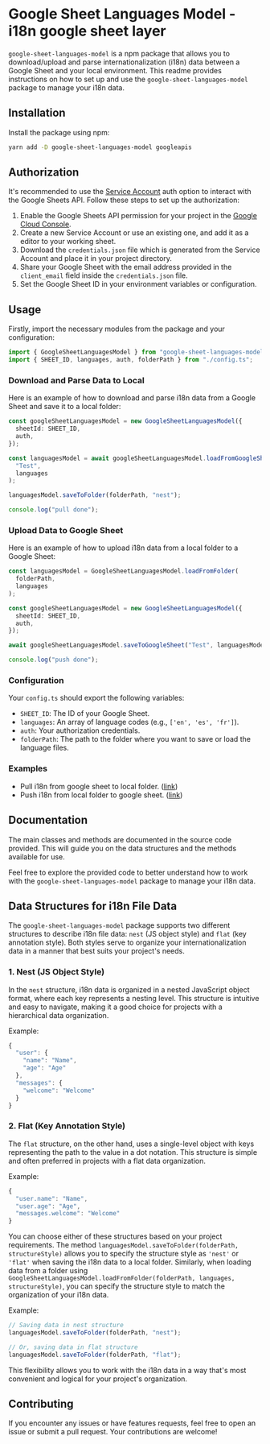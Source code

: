 # Google Sheet Languages Model - i18n google sheet layer

`google-sheet-languages-model` is a npm package that allows you to download/upload and parse internationalization (i18n) data between a Google Sheet and your local environment. This readme provides instructions on how to set up and use the `google-sheet-languages-model` package to manage your i18n data.

## Installation

Install the package using npm:

```bash
yarn add -D google-sheet-languages-model googleapis
```

## Authorization

It's recommended to use the [Service Account](https://developers.google.com/workspace/guides/create-credentials#service-account) auth option to interact with the Google Sheets API. Follow these steps to set up the authorization:

1. Enable the Google Sheets API permission for your project in the [Google Cloud Console](https://console.cloud.google.com/).
2. Create a new Service Account or use an existing one, and add it as a editor to your working sheet.
3. Download the `credentials.json` file which is generated from the Service Account and place it in your project directory.
4. Share your Google Sheet with the email address provided in the `client_email` field inside the `credentials.json` file.
5. Set the Google Sheet ID in your environment variables or configuration.

## Usage

Firstly, import the necessary modules from the package and your configuration:

```typescript
import { GoogleSheetLanguagesModel } from "google-sheet-languages-model";
import { SHEET_ID, languages, auth, folderPath } from "./config.ts";
```

### Download and Parse Data to Local

Here is an example of how to download and parse i18n data from a Google Sheet and save it to a local folder:

```typescript
const googleSheetLanguagesModel = new GoogleSheetLanguagesModel({
  sheetId: SHEET_ID,
  auth,
});

const languagesModel = await googleSheetLanguagesModel.loadFromGoogleSheet(
  "Test",
  languages
);

languagesModel.saveToFolder(folderPath, "nest");

console.log("pull done");
```

### Upload Data to Google Sheet

Here is an example of how to upload i18n data from a local folder to a Google Sheet:

```typescript
const languagesModel = GoogleSheetLanguagesModel.loadFromFolder(
  folderPath,
  languages
);

const googleSheetLanguagesModel = new GoogleSheetLanguagesModel({
  sheetId: SHEET_ID,
  auth,
});

await googleSheetLanguagesModel.saveToGoogleSheet("Test", languagesModel);

console.log("push done");
```

### Configuration

Your `config.ts` should export the following variables:

- `SHEET_ID`: The ID of your Google Sheet.
- `languages`: An array of language codes (e.g., `['en', 'es', 'fr']`).
- `auth`: Your authorization credentials.
- `folderPath`: The path to the folder where you want to save or load the language files.

### Examples

- Pull i18n from google sheet to local folder. ([link](https://github.com/neil585456525/i18n-google-sheet-example/blob/main/example/pull.ts))
- Push i18n from local folder to google sheet. ([link](https://github.com/neil585456525/i18n-google-sheet-example/blob/main/example/push.ts))

## Documentation

The main classes and methods are documented in the source code provided. This will guide you on the data structures and the methods available for use.

Feel free to explore the provided code to better understand how to work with the `google-sheet-languages-model` package to manage your i18n data.

## Data Structures for i18n File Data

The `google-sheet-languages-model` package supports two different structures to describe i18n file data: `nest` (JS object style) and `flat` (key annotation style). Both styles serve to organize your internationalization data in a manner that best suits your project's needs.

### 1. Nest (JS Object Style)

In the `nest` structure, i18n data is organized in a nested JavaScript object format, where each key represents a nesting level. This structure is intuitive and easy to navigate, making it a good choice for projects with a hierarchical data organization.

Example:

```javascript
{
  "user": {
    "name": "Name",
    "age": "Age"
  },
  "messages": {
    "welcome": "Welcome"
  }
}
```

### 2. Flat (Key Annotation Style)

The `flat` structure, on the other hand, uses a single-level object with keys representing the path to the value in a dot notation. This structure is simple and often preferred in projects with a flat data organization.

Example:

```javascript
{
  "user.name": "Name",
  "user.age": "Age",
  "messages.welcome": "Welcome"
}
```

You can choose either of these structures based on your project requirements. The method `languagesModel.saveToFolder(folderPath, structureStyle)` allows you to specify the structure style as `'nest'` or `'flat'` when saving the i18n data to a local folder. Similarly, when loading data from a folder using `GoogleSheetLanguagesModel.loadFromFolder(folderPath, languages, structureStyle)`, you can specify the structure style to match the organization of your i18n data.

Example:

```typescript
// Saving data in nest structure
languagesModel.saveToFolder(folderPath, "nest");

// Or, saving data in flat structure
languagesModel.saveToFolder(folderPath, "flat");
```

This flexibility allows you to work with the i18n data in a way that's most convenient and logical for your project's organization.

## Contributing

If you encounter any issues or have features requests, feel free to open an issue or submit a pull request. Your contributions are welcome!
